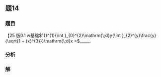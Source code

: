 ## 题14
### 题目
【25 版${0.1}\mathrm{\;w}$基础$1{}^{1}{\int }_{0}^{2}\mathrm{\;d}y{\int }_{2}^{y}\frac{y}{\sqrt{1 + {x}^{3}}}\mathrm{\;d}x =$_____.
### 分析

### 解